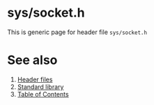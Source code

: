 # sys/socket.h
This is generic page for header file `sys/socket.h`
# See also
1. [Header files](../README.md)
2. [Standard library](../../README.md)
3. [Table of Contents](../../../README.md)
